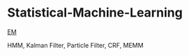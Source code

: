 # Statistical-Machine-Learning

[EM](https://nbviewer.jupyter.org/github/HowKeyIap/Statistical-Machine-Learning/blob/master/The%20EM%20Algorithm.ipynb)

HMM, Kalman Filter, Particle Filter, CRF, MEMM

